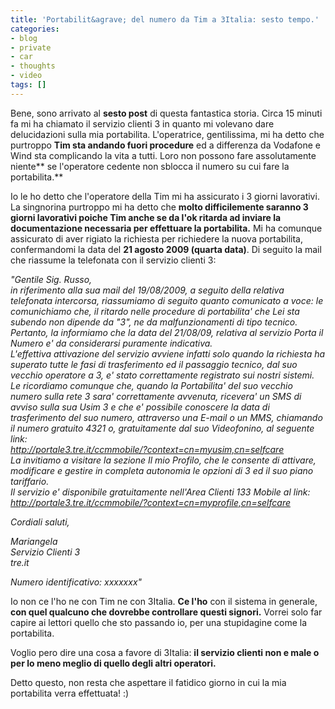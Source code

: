 ```yaml
---
title: 'Portabilit&agrave; del numero da Tim a 3Italia: sesto tempo.'
categories:
- blog
- private
- car
- thoughts
- video
tags: []
---
```

Bene, sono arrivato al **sesto post** di questa fantastica storia. Circa 15
minuti fa mi ha chiamato il servizio clienti 3 in quanto mi volevano dare
delucidazioni sulla mia portabilita. L'operatrice, gentilissima, mi ha detto
che purtroppo **Tim sta andando fuori procedure** ed a differenza da Vodafone
e Wind sta complicando la vita a tutti. Loro non possono fare assolutamente
niente** se l'operatore cedente non sblocca il numero su cui fare la
portabilita.**

Io le ho detto che l'operatore della Tim mi ha assicurato i 3 giorni
lavorativi. La singnorina purtroppo mi ha detto che **molto difficilemente
saranno 3 giorni lavorativi poiche Tim anche se da l'ok ritarda ad inviare la
documentazione necessaria per effettuare la portabilita.** Mi ha comunque
assicurato di aver rigiato la richiesta per richiedere la nuova portabilita,
confermandomi la data del **21 agosto 2009 (quarta data)**. Di seguito la mail
che riassume la telefonata con il servizio clienti 3:

_"Gentile Sig. Russo,  
in riferimento alla sua mail del 19/08/2009, a seguito della relativa
telefonata intercorsa, riassumiamo di seguito quanto comunicato a voce: le
comunichiamo che, il ritardo nelle procedure di portabilita' che Lei sta
subendo non dipende da "3", ne da malfunzionamenti di tipo tecnico.  
Pertanto, la informiamo che la data del 21/08/09, relativa al servizio Porta
il Numero e' da considerarsi puramente indicativa.  
L'effettiva attivazione del servizio avviene infatti solo quando la richiesta
ha superato tutte le fasi di trasferimento ed il passaggio tecnico, dal suo
vecchio operatore a 3, e' stato correttamente registrato sui nostri sistemi.  
Le ricordiamo comunque che, quando la Portabilita' del suo vecchio numero
sulla rete 3 sara' correttamente avvenuta, ricevera' un SMS di avviso sulla
sua Usim 3 e che e' possibile conoscere la data di trasferimento del suo
numero, attraverso una E-mail o un MMS, chiamando il numero gratuito 4321 o,
gratuitamente dal suo Videofonino, al seguente link:  
http://portale3.tre.it/ccmmobile/?context=cn=myusim,cn=selfcare  
La invitiamo a visitare la sezione Il mio Profilo, che le consente di
attivare, modificare e gestire in completa autonomia le opzioni di 3 ed il suo
piano tariffario.  
Il servizio e' disponibile gratuitamente nell'Area Clienti 133 Mobile al link:  
http://portale3.tre.it/ccmmobile/?context=cn=myprofile,cn=selfcare_  

_Cordiali saluti,_

_Mariangela  
Servizio Clienti 3  
tre.it_  

_Numero identificativo: xxxxxxx"_

Io non ce l'ho ne con Tim ne con 3Italia. **Ce l'ho** con il sistema in
generale, **con quel qualcuno che dovrebbe controllare questi signori.**
Vorrei solo far capire ai lettori quello che sto passando io, per una
stupidagine come la portabilita.

Voglio pero dire una cosa a favore di 3Italia: **il servizio clienti non e
male o per lo meno meglio di quello degli altri operatori.**

Detto questo, non resta che aspettare il fatidico giorno in cui la mia
portabilita verra effettuata! :)

